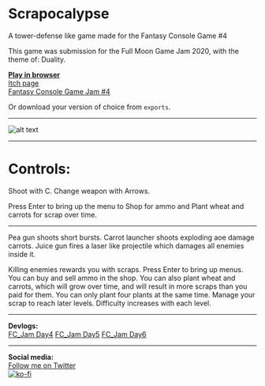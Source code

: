 # Scrapocalypse
A tower-defense like game made for the Fantasy Console Game #4


This game was submission for the Full Moon Game Jam 2020, with the theme of: Duality. 

[**Play in browser**](https://achie72.github.io/scrapocalypse/)  
[Itch page](https://achie.itch.io/scrapocalypse)  
[Fantasy Console Game Jam #4](https://itch.io/jam/fcgj4/entries)  

Or download your version of choice from `exports`.

--- 

![alt text](https://img.itch.zone/aW1nLzIzMTA4MTEucG5n/original/JgJ1j3.png "Screenshot")

---  
# Controls: 

Shoot with C.
Change weapon with Arrows.

Press Enter to bring up the menu to Shop for ammo and Plant wheat and carrots for scrap over time.

---  

Pea gun shoots short bursts. Carrot launcher shoots exploding aoe damage carrots. Juice gun fires a laser like projectile which damages all enemies inside it.

Killing enemies rewards you with scraps.
Press Enter to bring up menus.
You can buy and sell ammo in the shop.
You can also plant wheat and carrots, which will grow over time, and will result in more scraps than you paid for them. You can only plant four plants at the same time.
Manage your scrap to reach later levels.
Difficulty increases with each level.

---
**Devlogs:**  
[FC_Jam Day4](https://achie.itch.io/scrapocalypse/devlog/91531/fc-jam-day4)
[FC_Jam Day5](https://achie.itch.io/scrapocalypse/devlog/91678/fc-jam-day5)
[FC_Jam Day6](https://achie.itch.io/scrapocalypse/devlog/91813/fc-jam-day6)

---  
**Social media:**  
[Follow me on Twitter](https://twitter.com/Achie7240)  
[![ko-fi](https://www.ko-fi.com/img/githubbutton_sm.svg)](https://ko-fi.com/L4L81GBPX)
